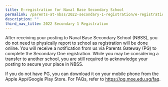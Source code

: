 ```yaml
---
title: E–registration for Naval Base Secondary School
permalink: /parents-at-nbss/2022-secondary-1-registration/e-registration-for-naval-base-secondary-school/
description: ""
third_nav_title: 2022 Secondary 1 Registration
---
```


<p>After receiving your posting to Naval Base Secondary School (NBSS), you do not need to physically report to school as registration will be done online. You will receive a notification from us via Parents Gateway (PG) to complete the Secondary One registration. While you may be considering a transfer to another school, you are still required to acknowledge your posting to secure your place in NBSS.&nbsp;</p>
<p>If you do not have PG,&nbsp;you can download it on your mobile phone from the Apple App/Google Play Store. For FAQs, refer to <a href="https://pg.moe.edu.sg/faq">https://pg.moe.edu.sg/faq</a>.</p>